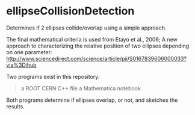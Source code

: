 # ellipseCollisionDetection
Determines if 2 ellipses collide/overlap using a simple approach.

The final mathematical criteria is used from Etayo et al., 2006;
A new approach to characterizing the relative position of two ellipses depending on one parameter:
http://www.sciencedirect.com/science/article/pii/S0167839606000033?via%3Dihub

Two programs exist in this repository:
> a ROOT CERN C++ file
> a Mathematica notebook

Both programs determine if ellipses overlap, or not, and sketches the results.
